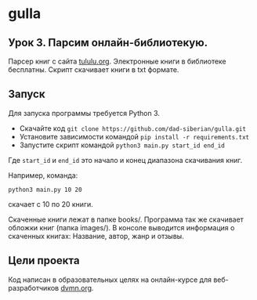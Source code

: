 # gulla

## Урок 3. Парсим онлайн-библиотекую.
Парсер книг с сайта [tululu.org](https://tululu.org/). Электронные книги в библиотеке бесплатны. Скрипт скачивает книги в txt формате.


## Запуск

Для запуска программы требуется Python 3.

- Скачайте код `git clone https://github.com/dad-siberian/gulla.git`
- Установите зависимости командой `pip install -r requirements.txt`
- Запустите скрипт командой `python3 main.py start_id end_id`


Где `start_id` и `end_id` это начало и конец диапазона скачивания книг. 

Например, команда:

`python3 main.py 10 20`

скачает с 10 по 20 книги.

Скаченные книги лежат в папке books/. Программа так же скачивает обложки книг (папка images/).
В консоле выводится информация о скаченных книгах: Название, автор, жанр и отзывы.


## Цели проекта

Код написан в образовательных целях на онлайн-курсе для веб-разработчиков [dvmn.org](https://dvmn.org/).
